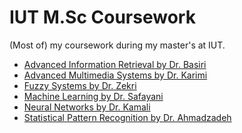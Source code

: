 # IUT M.Sc Coursework
(Most of) my coursework during my master's at IUT.

- [Advanced Information Retrieval by Dr. Basiri]()
- [Advanced Multimedia Systems by Dr. Karimi]()
- [Fuzzy Systems by Dr. Zekri]()
- [Machine Learning by Dr. Safayani]()
- [Neural Networks by Dr. Kamali]()
- [Statistical Pattern Recognition by Dr. Ahmadzadeh]()
